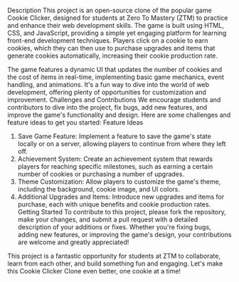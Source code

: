 Description
This project is an open-source clone of the popular game Cookie Clicker, designed for students at Zero To Mastery (ZTM) to practice and enhance their web development skills. The game is built using HTML, CSS, and JavaScript, providing a simple yet engaging platform for learning front-end development techniques. Players click on a cookie to earn cookies, which they can then use to purchase upgrades and items that generate cookies automatically, increasing their cookie production rate.

The game features a dynamic UI that updates the number of cookies and the cost of items in real-time, implementing basic game mechanics, event handling, and animations. It's a fun way to dive into the world of web development, offering plenty of opportunities for customization and improvement.
Challenges and Contributions
We encourage students and contributors to dive into the project, fix bugs, add new features, and improve the game's functionality and design. Here are some challenges and feature ideas to get you started:
Feature Ideas
1. Save Game Feature: Implement a feature to save the game's state locally or on a server, allowing players to continue from where they left off.
2. Achievement System: Create an achievement system that rewards players for reaching specific milestones, such as earning a certain number of cookies or purchasing a number of upgrades.
3. Theme Customization: Allow players to customize the game's theme, including the background, cookie image, and UI colors.
4. Additional Upgrades and Items: Introduce new upgrades and items for purchase, each with unique benefits and cookie production rates.
Getting Started
To contribute to this project, please fork the repository, make your changes, and submit a pull request with a detailed description of your additions or fixes. Whether you're fixing bugs, adding new features, or improving the game's design, your contributions are welcome and greatly appreciated!

This project is a fantastic opportunity for students at ZTM to collaborate, learn from each other, and build something fun and engaging. Let's make this Cookie Clicker Clone even better, one cookie at a time!
